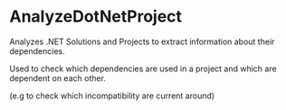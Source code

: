 # AnalyzeDotNetProject
Analyzes .NET Solutions and Projects to extract information about their dependencies.

Used to check which dependencies are used in a project and which are dependent on each other.

(e.g to check which incompatibility are current around)